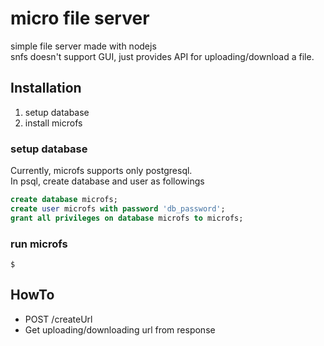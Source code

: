 # micro file server
simple file server made with nodejs  
snfs doesn't support GUI, just provides API for uploading/download a file.

## Installation
1. setup database
2. install microfs

### setup database
Currently, microfs supports only postgresql.  
In psql, create database and user as followings
```sql
create database microfs;
create user microfs with password 'db_password';
grant all privileges on database microfs to microfs;  
```

### run microfs
```shell
$ 
```


## HowTo
- POST /createUrl
- Get uploading/downloading url from response




